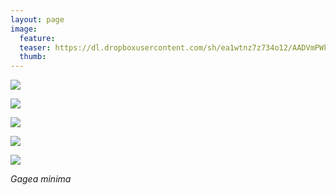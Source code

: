 ```yaml
---
layout: page
image:
  feature:
  teaser: https://dl.dropboxusercontent.com/sh/ea1wtnz7z734o12/AADVmPWkchaUP_7SK3b5PfAEa/luontokuvat/kev%C3%A4t/DS16010-245px.jpg
  thumb:
---
```


[![](https://dl.dropboxusercontent.com/sh/ea1wtnz7z734o12/AADomrUiNcyWAOUm-02-btpUa/luontokuvat/kev%C3%A4t/DS15901-800px.jpg)](https://dl.dropboxusercontent.com/sh/ea1wtnz7z734o12/AABn9Y3knlP8BubVxQRMHurra/luontokuvat/kev%C3%A4t/DS15901.jpg)

[![](https://dl.dropboxusercontent.com/sh/ea1wtnz7z734o12/AAAqaZTtQp1rPj4AJAKtbYrna/luontokuvat/kev%C3%A4t/DS15905-800px.jpg)](https://dl.dropboxusercontent.com/sh/ea1wtnz7z734o12/AAD7_nkhUeYSoZZvFdr1XJ3Ca/luontokuvat/kev%C3%A4t/DS15905.jpg)

[![](https://dl.dropboxusercontent.com/sh/ea1wtnz7z734o12/AAC2UrWIYWIIuBubczYOqC42a/luontokuvat/kev%C3%A4t/DS16003-800px.jpg)](https://dl.dropboxusercontent.com/sh/ea1wtnz7z734o12/AAAqLiF1cMi9V49YDEFlnkkEa/luontokuvat/kev%C3%A4t/DS16003.jpg)

[![](https://dl.dropboxusercontent.com/sh/ea1wtnz7z734o12/AADOFGaCnkGLYt0DyqABWH_Ea/luontokuvat/kev%C3%A4t/DS16016-800px.jpg)](https://dl.dropboxusercontent.com/sh/ea1wtnz7z734o12/AAAditvTpnziIPLgWs40Aq7Fa/luontokuvat/kev%C3%A4t/DS16016.jpg)

[![](https://dl.dropboxusercontent.com/sh/ea1wtnz7z734o12/AAAiquq-43RqDERaN4Dn8S-Aa/luontokuvat/kev%C3%A4t/DS16010-800px.jpg)](https://dl.dropboxusercontent.com/sh/ea1wtnz7z734o12/AABZHj9wv42wemL8Nq51lmGRa/luontokuvat/kev%C3%A4t/DS16010.jpg)

*Gagea minima*
